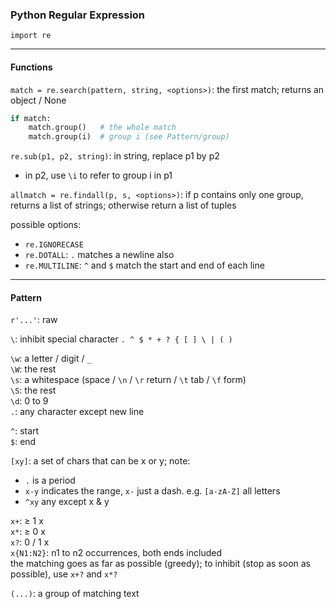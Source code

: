 ### Python Regular Expression

`import re`

---

#### Functions

`match = re.search(pattern, string, <options>)`: the first match; returns an object / None

```python
if match:
    match.group()   # the whole match
    match.group(i)  # group i (see Pattern/group)
```

`re.sub(p1, p2, string)`: in string, replace p1 by p2
* in p2, use `\i` to refer to group i in p1  

`allmatch = re.findall(p, s, <options>)`: if p contains only one group, returns a list of strings; otherwise return a list of tuples

possible options:
* `re.IGNORECASE`
* `re.DOTALL`: `.` matches a newline also
* `re.MULTILINE`: `^` and `$` match the start and end of each line

---

#### Pattern

`r'...'`: raw

`\`: inhibit special character `. ^ $ * + ? { [ ] \ | ( )`

`\w`: a letter / digit / `_`  
`\W`: the rest  
`\s`: a whitespace (space / `\n` / `\r` return / `\t` tab / `\f` form)  
`\S`: the rest  
`\d`: 0 to 9  
`.`: any character except new line

`^`: start  
`$`: end

`[xy]`: a set of chars that can be x or y; note:
  * `.` is a period
  * `x-y` indicates the range, `x-` just a dash. e.g. `[a-zA-Z]` all letters
  * `^xy` any except x & y

`x+`: ≥ 1 x  
`x*`: ≥ 0 x  
`x?`: 0 / 1 x  
`x{N1:N2}`: n1 to n2 occurrences, both ends included  
the matching goes as far as possible (greedy); to inhibit (stop as soon as possible), use `x+?` and `x*?`

`(...)`: a group of matching text
